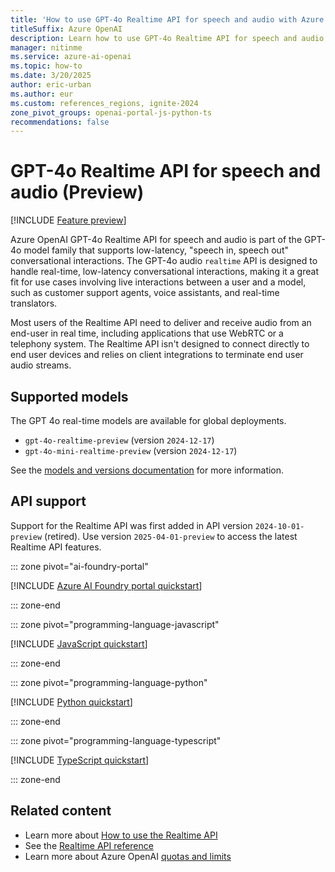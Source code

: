 ```yaml
---
title: 'How to use GPT-4o Realtime API for speech and audio with Azure OpenAI in Azure AI Foundry Models'
titleSuffix: Azure OpenAI
description: Learn how to use GPT-4o Realtime API for speech and audio with Azure OpenAI.
manager: nitinme
ms.service: azure-ai-openai
ms.topic: how-to
ms.date: 3/20/2025
author: eric-urban
ms.author: eur
ms.custom: references_regions, ignite-2024
zone_pivot_groups: openai-portal-js-python-ts
recommendations: false
---
```


# GPT-4o Realtime API for speech and audio (Preview)

[!INCLUDE [Feature preview](includes/preview-feature.md)]

Azure OpenAI GPT-4o Realtime API for speech and audio is part of the GPT-4o model family that supports low-latency, "speech in, speech out" conversational interactions. The GPT-4o audio `realtime` API is designed to handle real-time, low-latency conversational interactions, making it a great fit for use cases involving live interactions between a user and a model, such as customer support agents, voice assistants, and real-time translators.

Most users of the Realtime API need to deliver and receive audio from an end-user in real time, including applications that use WebRTC or a telephony system. The Realtime API isn't designed to connect directly to end user devices and relies on client integrations to terminate end user audio streams. 

## Supported models

The GPT 4o real-time models are available for global deployments.
- `gpt-4o-realtime-preview` (version `2024-12-17`)
- `gpt-4o-mini-realtime-preview` (version `2024-12-17`)

See the [models and versions documentation](./concepts/models.md#audio-models) for more information.

## API support

Support for the Realtime API was first added in API version `2024-10-01-preview` (retired). Use version `2025-04-01-preview` to access the latest Realtime API features. 

::: zone pivot="ai-foundry-portal"

[!INCLUDE [Azure AI Foundry portal quickstart](includes/realtime-portal.md)]

::: zone-end

::: zone pivot="programming-language-javascript"

[!INCLUDE [JavaScript quickstart](includes/realtime-javascript.md)]

::: zone-end

::: zone pivot="programming-language-python"

[!INCLUDE [Python quickstart](includes/realtime-python.md)]

::: zone-end

::: zone pivot="programming-language-typescript"

[!INCLUDE [TypeScript quickstart](includes/realtime-typescript.md)]

::: zone-end

## Related content

* Learn more about [How to use the Realtime API](./how-to/realtime-audio.md)
* See the [Realtime API reference](./realtime-audio-reference.md)
* Learn more about Azure OpenAI [quotas and limits](quotas-limits.md)
